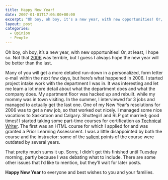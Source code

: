 ```yaml
---
title: Happy New Year!
date: 2007-01-01T17:06:00+00:00
excerpt: "Oh boy, oh boy, it's a new year, with new opportunities! Or, at least, I hope so. Not that 2006 was terrible, but I"
layout: post
categories:
  - Opinion
  - People
---
```

Oh boy, oh boy, it&#8217;s a new year, with new opportunities! Or, at least, I hope so. Not that [2006](http://en.wikipedia.org/wiki/2006) was terrible, but I guess I always hope the new year will be better than the last.

Many of you will get a more detailed run-down in a personalized, form letter e-mail within the next few days, but here&#8217;s what happened in 2006. I started project intake work with the department I was in. It was interesting and let me learn a lot more detail about what the department does and what the company does. My apartment floor was hacked up and rebuilt. while my mommy was in town visiting. In the summer, I interviewed for 3 jobs and managed to actually get the last one. One of my New Year&#8217;s resolutions for 2006 was to get a new job, so that worked out nicely. I managed some nice vacations to Saskatoon and Calgary. Shuttegirl and RLP got married; good times! I started taking some part-time courses for certification as [Technical Writer](http://en.wikipedia.org/wiki/Technical_writer). The first was an HTML course for which I applied for and was granted a Prior Learning Assessment. I was a little disappointed by both the course and the instructor: some of the [salient](http://www.thefreedictionary.com/salient) points of the course were outdated by several years.

That pretty much sums it up. Sorry, I didn&#8217;t get this finished until Tuesday morning, partly because I was debating what to include. There are some other issues that I&#8217;d like to mention, but they&#8217;ll wait for later posts.

**Happy New Year** to everyone and best wishes to you and your families.